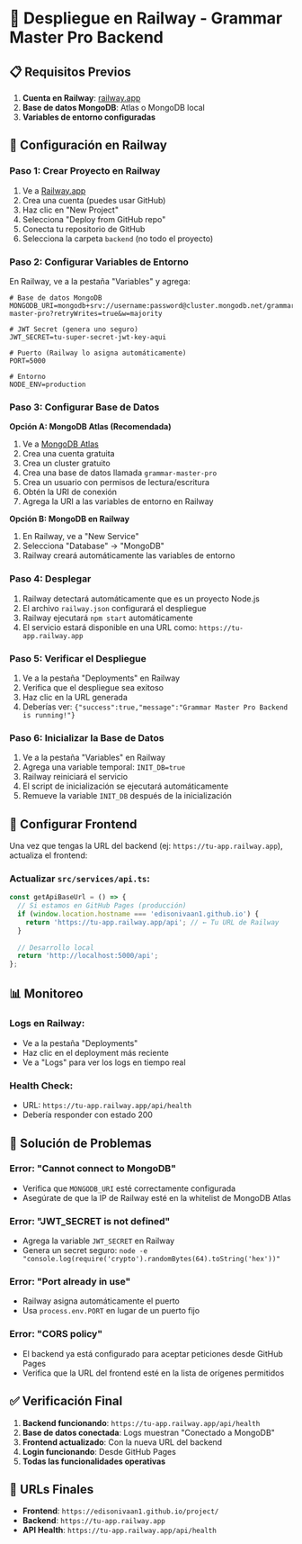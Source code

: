 # 🚀 Despliegue en Railway - Grammar Master Pro Backend

## 📋 Requisitos Previos

1. **Cuenta en Railway**: [railway.app](https://railway.app)
2. **Base de datos MongoDB**: Atlas o MongoDB local
3. **Variables de entorno configuradas**

## 🔧 Configuración en Railway

### **Paso 1: Crear Proyecto en Railway**

1. Ve a [Railway.app](https://railway.app)
2. Crea una cuenta (puedes usar GitHub)
3. Haz clic en "New Project"
4. Selecciona "Deploy from GitHub repo"
5. Conecta tu repositorio de GitHub
6. Selecciona la carpeta `backend` (no todo el proyecto)

### **Paso 2: Configurar Variables de Entorno**

En Railway, ve a la pestaña "Variables" y agrega:

```env
# Base de datos MongoDB
MONGODB_URI=mongodb+srv://username:password@cluster.mongodb.net/grammar-master-pro?retryWrites=true&w=majority

# JWT Secret (genera uno seguro)
JWT_SECRET=tu-super-secret-jwt-key-aqui

# Puerto (Railway lo asigna automáticamente)
PORT=5000

# Entorno
NODE_ENV=production
```

### **Paso 3: Configurar Base de Datos**

**Opción A: MongoDB Atlas (Recomendada)**
1. Ve a [MongoDB Atlas](https://cloud.mongodb.com)
2. Crea una cuenta gratuita
3. Crea un cluster gratuito
4. Crea una base de datos llamada `grammar-master-pro`
5. Crea un usuario con permisos de lectura/escritura
6. Obtén la URI de conexión
7. Agrega la URI a las variables de entorno en Railway

**Opción B: MongoDB en Railway**
1. En Railway, ve a "New Service"
2. Selecciona "Database" → "MongoDB"
3. Railway creará automáticamente las variables de entorno

### **Paso 4: Desplegar**

1. Railway detectará automáticamente que es un proyecto Node.js
2. El archivo `railway.json` configurará el despliegue
3. Railway ejecutará `npm start` automáticamente
4. El servicio estará disponible en una URL como: `https://tu-app.railway.app`

### **Paso 5: Verificar el Despliegue**

1. Ve a la pestaña "Deployments" en Railway
2. Verifica que el despliegue sea exitoso
3. Haz clic en la URL generada
4. Deberías ver: `{"success":true,"message":"Grammar Master Pro Backend is running!"}`

### **Paso 6: Inicializar la Base de Datos**

1. Ve a la pestaña "Variables" en Railway
2. Agrega una variable temporal: `INIT_DB=true`
3. Railway reiniciará el servicio
4. El script de inicialización se ejecutará automáticamente
5. Remueve la variable `INIT_DB` después de la inicialización

## 🔗 Configurar Frontend

Una vez que tengas la URL del backend (ej: `https://tu-app.railway.app`), actualiza el frontend:

### **Actualizar `src/services/api.ts`:**

```typescript
const getApiBaseUrl = () => {
  // Si estamos en GitHub Pages (producción)
  if (window.location.hostname === 'edisonivaan1.github.io') {
    return 'https://tu-app.railway.app/api'; // ← Tu URL de Railway
  }
  
  // Desarrollo local
  return 'http://localhost:5000/api';
};
```

## 📊 Monitoreo

### **Logs en Railway:**
- Ve a la pestaña "Deployments"
- Haz clic en el deployment más reciente
- Ve a "Logs" para ver los logs en tiempo real

### **Health Check:**
- URL: `https://tu-app.railway.app/api/health`
- Debería responder con estado 200

## 🔧 Solución de Problemas

### **Error: "Cannot connect to MongoDB"**
- Verifica que `MONGODB_URI` esté correctamente configurada
- Asegúrate de que la IP de Railway esté en la whitelist de MongoDB Atlas

### **Error: "JWT_SECRET is not defined"**
- Agrega la variable `JWT_SECRET` en Railway
- Genera un secret seguro: `node -e "console.log(require('crypto').randomBytes(64).toString('hex'))"`

### **Error: "Port already in use"**
- Railway asigna automáticamente el puerto
- Usa `process.env.PORT` en lugar de un puerto fijo

### **Error: "CORS policy"**
- El backend ya está configurado para aceptar peticiones desde GitHub Pages
- Verifica que la URL del frontend esté en la lista de orígenes permitidos

## ✅ Verificación Final

1. **Backend funcionando**: `https://tu-app.railway.app/api/health`
2. **Base de datos conectada**: Logs muestran "Conectado a MongoDB"
3. **Frontend actualizado**: Con la nueva URL del backend
4. **Login funcionando**: Desde GitHub Pages
5. **Todas las funcionalidades operativas**

## 🚀 URLs Finales

- **Frontend**: `https://edisonivaan1.github.io/project/`
- **Backend**: `https://tu-app.railway.app`
- **API Health**: `https://tu-app.railway.app/api/health` 